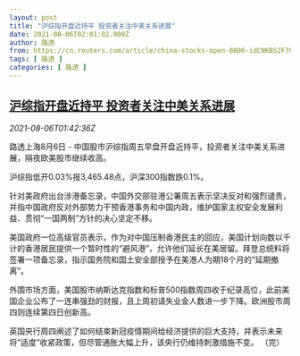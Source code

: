 ```yaml
---
layout: post
title: "沪综指开盘近持平 投资者关注中美关系进展"
date: 2021-08-06T02:01:02.000Z
author: 路透
from: https://cn.reuters.com/article/china-stocks-open-0806-idCNKBS2F704K
tags: [ 路透 ]
categories: [ 路透 ]
---
```

<!--1628215262000-->
[沪综指开盘近持平 投资者关注中美关系进展](https://cn.reuters.com/article/china-stocks-open-0806-idCNKBS2F704K)
------

<div>
<div><i>2021-08-06T01:42:36Z</i></div><p>路透上海8月6日 - 中国股市沪综指周五早盘开盘近持平，投资者关注中美关系进展，隔夜欧美股市继续收高。</p><p>沪综指低开0.03%报3,465.48点，沪深300指数跌0.1%。</p><p>针对美政府出台涉港备忘录，中国外交部驻港公署周五表示坚决反对和强烈谴责，并指中国政府反对外部势力干预香港事务和中国内政，维护国家主权安全发展利益、贯彻“一国两制”方针的决心坚定不移。</p><p>美国政府一位高级官员表示，作为对中国压制香港民主的回应，美国计划向数以千计的香港居民提供一个暂时性的“避风港”，允许他们延长在美居留。拜登总统料将签署一项备忘录，指示国务院和国土安全部授予在美港人为期18个月的“延期撤离”。</p><p>外围市场方面，美国股市纳斯达克指数和标普500指数周四收于纪录高位，此前美国企业公布了一连串强劲的财报，且上周初请失业金人数进一步下降。欧洲股市周四则连续第四日创新高。</p><p>英国央行周四阐述了如何结束新冠疫情期间给经济提供的巨大支持，并表示未来将“适度”收紧政策，但尽管通胀大幅上升，该央行仍维持刺激措施不变。 （完）</p>
</div>
